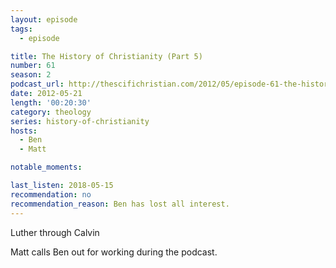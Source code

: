 ```yaml
---
layout: episode
tags:
  - episode

title: The History of Christianity (Part 5)
number: 61
season: 2
podcast_url: http://thescifichristian.com/2012/05/episode-61-the-history-of-christianity-part-5/
date: 2012-05-21
length: '00:20:30'
category: theology
series: history-of-christianity
hosts:
  - Ben
  - Matt

notable_moments:

last_listen: 2018-05-15
recommendation: no
recommendation_reason: Ben has lost all interest.
---
```

Luther through Calvin

Matt calls Ben out for working during the podcast.